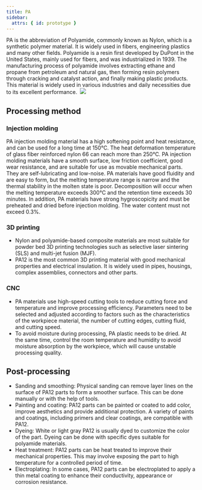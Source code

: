 ```yaml
---
title: PA
sidebar:
  attrs: { id: prototype }
---
```


PA is the abbreviation of Polyamide, commonly known as Nylon, which is a synthetic polymer material. ‌It is widely used in fibers, engineering plastics and many other fields. Polyamide is a resin first developed by DuPont in the United States, mainly used for fibers, and was industrialized in 1939. The manufacturing process of polyamide involves extracting ethane and propane from petroleum and natural gas, then forming resin polymers through cracking and catalyst action, and finally making plastic products. This material is widely used in various industries and daily necessities due to its excellent performance. ‌
![](https://nexmaker-profabx.oss-cn-hangzhou.aliyuncs.com/img-hwj/20241204095408059.png)
## Processing method
### Injection molding
‌PA injection molding material has a high softening point and heat resistance, and can be used for a long time at 150℃. The heat deformation temperature of glass fiber reinforced nylon 66 can reach more than 250℃‌. PA injection molding materials have a smooth surface, low friction coefficient, good wear resistance, and are suitable for use as movable mechanical parts. They are self-lubricating and low-noise. PA materials have good fluidity and are easy to form, but the melting temperature range is narrow and the thermal stability in the molten state is poor. Decomposition will occur when the melting temperature exceeds 300°C and the retention time exceeds 30 minutes. In addition, PA materials have strong hygroscopicity and must be preheated and dried before injection molding. The water content must not exceed 0.3%.
### 3D printing
* Nylon and polyamide-based composite materials are most suitable for powder bed 3D printing technologies such as selective laser sintering (SLS) and multi-jet fusion (MJF).
* PA12 is the most common 3D printing material with good mechanical properties and electrical insulation. It is widely used in pipes, housings, complex assemblies, connectors and other parts.
### CNC
* PA materials use high-speed cutting tools to reduce cutting force and temperature and improve processing efficiency. Parameters need to be selected and adjusted according to factors such as the characteristics of the workpiece material, the number of cutting edges, cutting fluid, and cutting speed.
* To avoid moisture during processing, PA plastic needs to be dried. At the same time, control the room temperature and humidity to avoid moisture absorption by the workpiece, which will cause unstable processing quality.
## Post-processing
* Sanding and smoothing: Physical sanding can remove layer lines on the surface of PA12 parts to form a smoother surface. This can be done manually or with the help of tools.
* Painting and coating: PA12 parts can be painted or coated to add color, improve aesthetics and provide additional protection. A variety of paints and coatings, including primers and clear coatings, are compatible with PA12.
* Dyeing: White or light gray PA12 is usually dyed to customize the color of the part. Dyeing can be done with specific dyes suitable for polyamide materials.
* Heat treatment: PA12 parts can be heat treated to improve their mechanical properties. This may involve exposing the part to high temperature for a controlled period of time.
* Electroplating: In some cases, PA12 parts can be electroplated to apply a thin metal coating to enhance their conductivity, appearance or corrosion resistance.